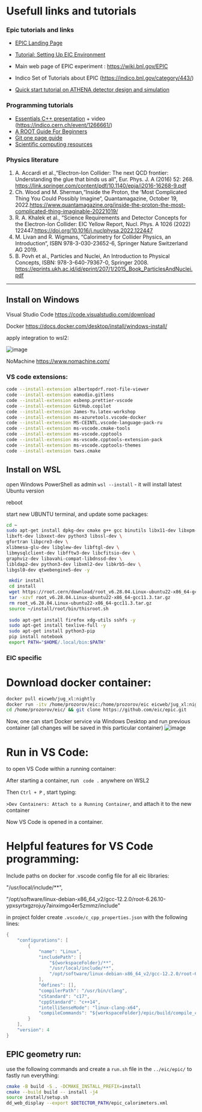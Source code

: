 # Usefull links and tutorials
### Epic tutorials and links
* [EPIC Landing Page](https://eic.github.io/documentation/landingpage.html)
* [Tutorial: Setting Up EIC Environment](https://eic.github.io/tutorial-setting-up-environment/02-eic-shell/index.html)
  
* Main web page of EPIC experiment : https://wiki.bnl.gov/EPIC
* Indico Set of Tutorials about EPIC (https://indico.bnl.gov/category/443/)
* [Quick start tutorial on ATHENA detector design and simulation](https://eic.phy.anl.gov/tutorials/eic_tutorial/getting-started/quickstart)


### Programming tutorials
* [Essentials C++ presentation](https://indico.cern.ch/event/1266661/attachments/2711308/4694049/Essentials.pdf) + video (https://indico.cern.ch/event/1266661/)
* [A ROOT Guide For Beginners](https://root.cern.ch/root/htmldoc/guides/primer/ROOTPrimer.html)
* [Git one page guide](https://rogerdudler.github.io/git-guide/index.html)
* [Scientific computing resources](https://hepsoftwarefoundation.org/training/center.html)




### Physics literature

  1. A. Accardi   et al.,“Electron-Ion Collider: The next QCD frontier: Understanding the glue that binds us all", Eur. Phys. J. A (2016) 52: 268. https://link.springer.com/content/pdf/10.1140/epja/i2016-16268-9.pdf
  2. Ch. Wood and M. Sherman,“Inside the Proton, the ‘Most Complicated Thing You Could Possibly Imagine“,  Quantamagazine, October 19, 2022.https://www.quantamagazine.org/inside-the-proton-the-most-complicated-thing-imaginable-20221019/
  3. R. A. Khalek et al., “Science Requirements and Detector Concepts for the Electron-Ion Collider: EIC Yellow Report, Nucl. Phys. A 1026 (2022) 122447.https://doi.org/10.1016/j.nuclphysa.2022.122447
  4. M. Livan and  R. Wigmans, “Calorimetry for Collider Physics, an Introduction“, ISBN 978-3-030-23652-6, Springer Nature Switzerland AG 2019.
  5. B. Povh et al., Particles and Nuclei, An Introduction to Physical Concepts, ISBN: 978-3-640-79367-0,  Springer 2008.
https://eprints.ukh.ac.id/id/eprint/207/1/2015_Book_ParticlesAndNuclei.pdf



---



## Install on Windows

Visual Studio Code https://code.visualstudio.com/download

Docker https://docs.docker.com/desktop/install/windows-install/

apply integration to wsl2:

![image](https://github.com/aprozo/SetupWSL/assets/33087030/21f471b8-709c-40fe-9869-0b5d90cef718)


NoMachine https://www.nomachine.com/


### VS code extensions:
``` bash
code --install-extension albertopdrf.root-file-viewer 
code --install-extension eamodio.gitlens
code --install-extension esbenp.prettier-vscode
code --install-extension GitHub.copilot
code --install-extension James-Yu.latex-workshop
code --install-extension ms-azuretools.vscode-docker
code --install-extension MS-CEINTL.vscode-language-pack-ru
code --install-extension ms-vscode.cmake-tools
code --install-extension ms-vscode.cpptools
code --install-extension ms-vscode.cpptools-extension-pack
code --install-extension ms-vscode.cpptools-themes
code --install-extension twxs.cmake
```

## Install on WSL
open Windows PowerShell as admin
`wsl --install`  - it will install latest Ubuntu version

reboot

start new UBUNTU terminal, and update some packages:

``` bash
cd ~
sudo apt-get install dpkg-dev cmake g++ gcc binutils libx11-dev libxpm-dev \
libxft-dev libxext-dev python3 libssl-dev \ 
gfortran libpcre3-dev \
xlibmesa-glu-dev libglew-dev libftgl-dev \
libmysqlclient-dev libfftw3-dev libcfitsio-dev \
graphviz-dev libavahi-compat-libdnssd-dev \
libldap2-dev python3-dev libxml2-dev libkrb5-dev \
libgsl0-dev qtwebengine5-dev -y 

 mkdir install 
 cd install 
 wget https://root.cern/download/root_v6.28.04.Linux-ubuntu22-x86_64-gcc11.3.tar.gz 
 tar -xzvf root_v6.28.04.Linux-ubuntu22-x86_64-gcc11.3.tar.gz 
 rm root_v6.28.04.Linux-ubuntu22-x86_64-gcc11.3.tar.gz 
 source ~/install/root/bin/thisroot.sh
 
 sudo apt-get install firefox xdg-utils sshfs -y 
 sudo apt-get install texlive-full -y
 sudo apt-get install python3-pip
 pip install notebook
 export PATH="$HOME/.local/bin:$PATH"
```

### EIC specific

# Download docker container:
``` bash
docker pull eicweb/jug_xl:nightly
docker run -itv /home/prozorov/eic:/home/prozorov/eic eicweb/jug_xl:nightly
cd /home/prozorov/eic/ && git clone https://github.com/eic/epic.git
```

Now, one can start Docker service via Windows Desktop and run previous container (all changes will be saved in this particular container) 
![image](https://github.com/aprozo/SetupWSL/assets/33087030/2f8176f8-dbe2-4304-afb1-ca814d60778c)

# Run in VS Code:
to open VS Code within a running container:

After starting a container, run ``` code .``` anywhere on WSL2

Then `Ctrl + P` , start typing:

`>Dev Containers: Attach to a Running Container`, and attach it to the new container

Now VS Code is opened in a container.


# Helpful features for VS Code programming:
Include paths on docker for .vscode config file for all eic libraries:

"/usr/local/include/**",

"/opt/software/linux-debian-x86_64_v2/gcc-12.2.0/root-6.26.10-ypxsyrtxgzrojuy7ainximgo4er5zmmz/include"

in project folder create `.vscode/c_cpp_properties.json` with the following lines:

```cpp 
{
    "configurations": [
        {
            "name": "Linux",
            "includePath": [
                "${workspaceFolder}/**",
                "/usr/local/include/**",
                "/opt/software/linux-debian-x86_64_v2/gcc-12.2.0/root-6.26.10-ypxsyrtxgzrojuy7ainximgo4er5zmmz/include/**"
            ],
            "defines": [],
            "compilerPath": "/usr/bin/clang",
            "cStandard": "c17",
            "cppStandard": "c++14",
            "intelliSenseMode": "linux-clang-x64",
            "compileCommands": "${workspaceFolder}/epic/build/compile_commands.json"
        }
    ],
    "version": 4
}
```



## EPIC geometry run: 
use the following commands and create a `run.sh` file in the `../eic/epic/` to fastly run everything:
```bash
cmake -B build -S . -DCMAKE_INSTALL_PREFIX=install
cmake --build build -- install -j4
source install/setup.sh
dd_web_display --export $DETECTOR_PATH/epic_calorimeters.xml
```
